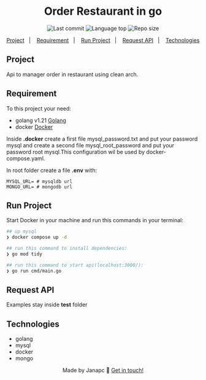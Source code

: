 <div align="center">
  <h1>Order Restaurant in go</h1>
  <img alt="Last commit" src="https://img.shields.io/github/last-commit/janapc/order-restaurant"/>
  <img alt="Language top" src="https://img.shields.io/github/languages/top/janapc/order-restaurant"/>
  <img alt="Repo size" src="https://img.shields.io/github/repo-size/janapc/order-restaurant"/>

<a href="#project">Project</a>&nbsp;&nbsp;&nbsp;|&nbsp;&nbsp;&nbsp;
<a href="#requirement">Requirement</a>&nbsp;&nbsp;&nbsp;|&nbsp;&nbsp;&nbsp;
<a href="#run-project">Run Project</a>&nbsp;&nbsp;&nbsp;|&nbsp;&nbsp;&nbsp;
<a href="#request-api">Request API</a>&nbsp;&nbsp;&nbsp;|&nbsp;&nbsp;&nbsp;
<a href="#technologies">Technologies</a>

</div>

## Project

Api to manager order in restaurant using clean arch.

## Requirement

To this project your need:

- golang v1.21 [Golang](https://go.dev/)
- docker [Docker](https://www.docker.com/)

Inside **.docker** create a first file mysql_password.txt and put your password mysql and create a second file mysql_root_password and put your password root mysql.This configuration wil be used by docker-compose.yaml.

In root folder create a file **.env** with:

```env
MYSQL_URL= # mysqldb url
MONGO_URL= # mongodb url
```

## Run Project

Start Docker in your machine and run this commands in your terminal:

```sh
## up mysql
❯ docker compose up -d

## run this command to install dependencies:
❯ go mod tidy

## run this command to start api(localhost:3000/):
❯ go run cmd/main.go

```

## Request API

Examples stay inside **test** folder

## Technologies

- golang
- mysql
- docker
- mongo

<div align="center">

Made by Janapc 🤘 [Get in touch!](https://www.linkedin.com/in/janaina-pedrina/)

</div>
